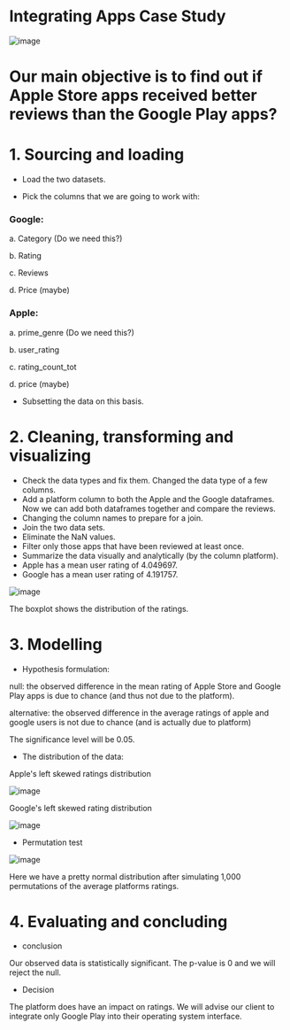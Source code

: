 # Integrating Apps Case Study

![image](https://user-images.githubusercontent.com/86930309/222280033-f03e2a62-1024-4319-a972-ac927201e676.png)

# Our main objective is to find out if Apple Store apps received better reviews than the Google Play apps?

# 1. Sourcing and loading

- Load the two datasets.

- Pick the columns that we are going to work with:

### Google: 

a. Category (Do we need this?)

b. Rating

c. Reviews

d. Price (maybe)

### Apple:

a. prime_genre (Do we need this?)

b. user_rating

c. rating_count_tot

d. price (maybe)

- Subsetting the data on this basis.

# 2. Cleaning, transforming and visualizing

- Check the data types and fix them. Changed the data type of a few columns.
- Add a platform column to both the Apple and the Google dataframes. Now we can add both dataframes together and compare the reviews.
- Changing the column names to prepare for a join.
- Join the two data sets.
- Eliminate the NaN values.
- Filter only those apps that have been reviewed at least once.
- Summarize the data visually and analytically (by the column platform).
- Apple has a mean user rating of 4.049697.
- Google has a mean user rating of 4.191757.

![image](https://user-images.githubusercontent.com/86930309/222649259-6032c723-5137-4ee8-9d21-16cc14a993f3.png)

The boxplot shows the distribution of the ratings.

# 3. Modelling

- Hypothesis formulation:

null: the observed difference in the mean rating of Apple Store and Google Play apps is due to chance (and thus not due to the platform).

alternative: the observed difference in the average ratings of apple and google users is not due to chance (and is actually due to platform)

The significance level will be 0.05.

- The distribution of the data:

Apple's left skewed ratings distribution

![image](https://user-images.githubusercontent.com/86930309/222650214-381e48ab-0e7e-459c-8c39-76e92fd3dcdb.png)

Google's left skewed rating distribution

![image](https://user-images.githubusercontent.com/86930309/222650358-9dc8ab19-e630-4fb0-becd-476969b5fbfe.png)

- Permutation test

![image](https://user-images.githubusercontent.com/86930309/222651491-363111e8-8d8e-471c-a88c-117054e3eee8.png)

Here we have a pretty normal distribution after simulating 1,000 permutations of the average platforms ratings.

# 4. Evaluating and concluding

- conclusion

Our observed data is statistically significant. The p-value is 0 and we will reject the null.

- Decision

The platform does have an impact on ratings. We will advise our client to integrate only Google Play into their operating system interface.


